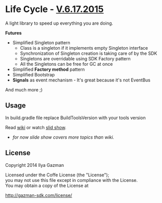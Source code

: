 Life Cycle - [V.6.17.2015](https://github.com/Ilya-Gazman/android_life_cycle/wiki/Releaselog)
==========
A light library to speed up everything you are doing.

**Futures**
 - Simplified Singleton pattern
    - Class is a singleton if it implements empty Singleton interface
    - Synchronization of Singleton creation is taking care of by the SDK
    - Singletons are overridable using SDK Factory pattern
    - All the Singletons can be free for GC at once
 - Simplified **Factory method** pattern
 - Simplified Bootstrap
 - **Signals** as event mechanism - It's great because it's not EventBus 

And much more ;)

Usage
-----

In build.gradle file replace BuildToolsVersion with your tools version

Read [wiki](https://github.com/Ilya-Gazman/android_life_cycle/wiki) or watch [slid show](https://docs.google.com/presentation/d/181WIzXmmO7e16gPUp_sV2lsfFfhR2z8mh2VsDcotBNU/pub?start=false&loop=false&delayms=3000).

* *for now slide show covers more topics than wiki.*




License
-------
Copyright 2014 Ilya Gazman

Licensed under the Coffe License (the "License");<br>
you may not use this file except in compliance with the License.<br>
You may obtain a copy of the License at

   http://gazman-sdk.com/license/
